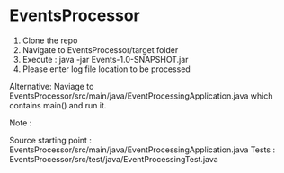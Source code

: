 # EventsProcessor


1. Clone the repo 
2. Navigate to EventsProcessor/target folder
3. Execute : java -jar Events-1.0-SNAPSHOT.jar
4. Please enter log file location to be processed

Alternative:
Naviage to EventsProcessor/src/main/java/EventProcessingApplication.java which contains main() and run it.

Note : 

Source starting point : EventsProcessor/src/main/java/EventProcessingApplication.java
Tests : EventsProcessor/src/test/java/EventProcessingTest.java
